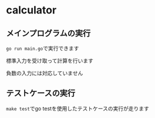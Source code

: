 # calculator

## メインプログラムの実行

`go run main.go`で実行できます

標準入力を受け取って計算を行います

負数の入力には対応していません

## テストケースの実行

`make test`でgo testを使用したテストケースの実行が走ります

